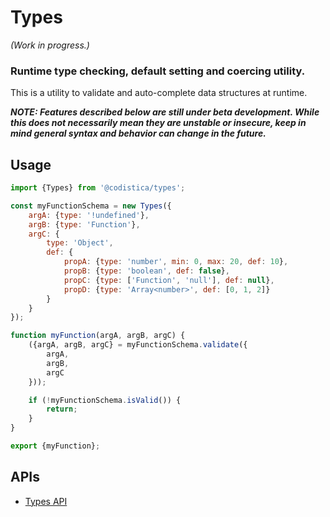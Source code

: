 # Types

_(Work in progress.)_

### Runtime type checking, default setting and coercing utility.

This is a utility to validate and auto-complete data structures at runtime.

**_NOTE: Features described below are still under beta development. While this
does not necessarily mean they are unstable or insecure, keep in mind general
syntax and behavior can change in the future._**

## Usage

```js
import {Types} from '@codistica/types';

const myFunctionSchema = new Types({
    argA: {type: '!undefined'},
    argB: {type: 'Function'},
    argC: {
        type: 'Object',
        def: {
            propA: {type: 'number', min: 0, max: 20, def: 10},
            propB: {type: 'boolean', def: false},
            propC: {type: ['Function', 'null'], def: null},
            propD: {type: 'Array<number>', def: [0, 1, 2]}
        }
    }
});

function myFunction(argA, argB, argC) {
    ({argA, argB, argC} = myFunctionSchema.validate({
        argA,
        argB,
        argC
    }));

    if (!myFunctionSchema.isValid()) {
        return;
    }
}

export {myFunction};
```

## APIs

-   [Types API][types-api]

<!--INTERNAL LINKS-->

[types-api]: internals/TYPES_API.md
